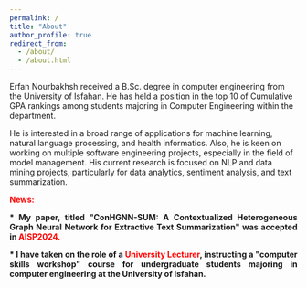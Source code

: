 ```yaml
---
permalink: /
title: "About"
author_profile: true
redirect_from: 
  - /about/
  - /about.html
---
```

<p style="text-align=justify;">
Erfan Nourbakhsh received a B.Sc. degree in computer engineering from the University of Isfahan. He has held a position in the top 10 of Cumulative GPA rankings among students majoring in Computer Engineering within the department.
</p>
<p style="text-align=justify;">
He is interested in a broad range of applications for machine learning, natural language processing, and health informatics. Also, he is keen on working on multiple software engineering projects, especially in the field of model management. His current research is focused on NLP and data mining projects, particularly for data analytics, sentiment analysis, and text summarization.
</p>

<p style="color:red;font-weight:bold">News:</p>
<p style="font-weight:bold;text-align:justify;">* My paper, titled "ConHGNN-SUM: A Contextualized Heterogeneous Graph Neural Network for Extractive Text Summarization" was accepted in <span style="color:red;font-weight:bold">AISP2024.</span></p>
<p style="font-weight:bold;text-align:justify;">* I have taken on the role of a <span style="color:red;font-weight:bold">University Lecturer</span>, instructing a "computer skills workshop" course for undergraduate students majoring in computer engineering at the University of Isfahan.</p>
